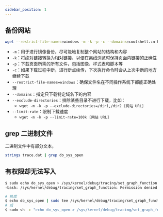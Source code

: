 ```yaml
---
sidebar_position: 1
---
```


## 备份网站

```bash
wget --restrict-file-names=windows -m -k -p -c --domains=coolshell.cn https://coolshell.cn/
```

- `-m`：用于进行镜像备份，尽可能地复制整个网站的结构和内容
- `-k`：将绝对链接转换为相对链接，以便在离线浏览时保持页面内链接的正确性
- `-p`：下载页面所需的所有文件，包括图像、样式表和脚本等
- `-c`：如果下载过程中断，进行断点续传，下次执行命令时会从上次中断的地方继续下载
- `--restrict-file-names=windows`：确保文件名在不同操作系统下都能正确处理
- `--domains`：指定只下载特定域名下的内容
- `--exclude-directories`：排除某些目录不进行下载，比如：
  - `wget -m -k -p --exclude-directories=/dir1,/dir2 [网站 URL]`
- `--limit-rate`：限制下载速度
  - `wget -m -k -p --limit-rate=100k [网站 URL]`

## grep 二进制文件

二进制文件中有部分文本。

```bash
strings trace.dat | grep do_sys_open 
```

## 有权限却无法写入

```bash
$ sudo echo do_sys_open > /sys/kernel/debug/tracing/set_graph_function
-bash: /sys/kernel/debug/tracing/set_graph_function: Permission denied

# 换成
$ echo do_sys_open | sudo tee /sys/kernel/debug/tracing/set_graph_function
# 或
$ sudo sh -c "echo do_sys_open > /sys/kernel/debug/tracing/set_graph_function"
```